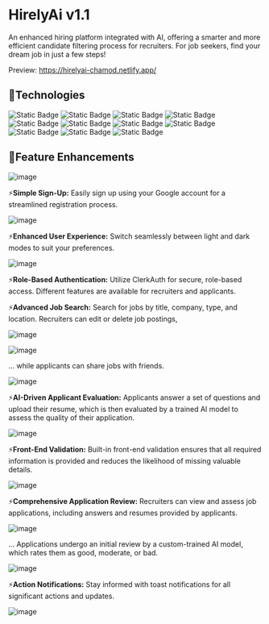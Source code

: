 # HirelyAi v1.1

An enhanced hiring platform integrated with AI, offering a smarter and more efficient candidate filtering process for recruiters. For job seekers, find your dream job in just a few steps!

Preview: https://hirelyai-chamod.netlify.app/


## 🌟Technologies
<img alt="Static Badge" src="https://img.shields.io/badge/React-black?logo=react"> <img alt="Static Badge" src="https://img.shields.io/badge/NodeJs-green?logo=node.js"> <img alt="Static Badge" src="https://img.shields.io/badge/Express-black?logo=express"> <img alt="Static Badge" src="https://img.shields.io/badge/MongoDB-darkgreen?logo=mongodb"> <img alt="Static Badge" src="https://img.shields.io/badge/Mongoose%20ODM-red?logo=mongoose"> <img alt="Static Badge" src="https://img.shields.io/badge/Zod-blue?logo=zod">
 <img alt="Static Badge" src="https://img.shields.io/badge/ClerkAuth-black?logo=Clerk"> <img alt="Static Badge" src="https://img.shields.io/badge/OpenAI%20API-black?logo=openai">
 <img alt="Static Badge" src="https://img.shields.io/badge/Tailwind%20CSS-white?logo=tailwindcss"> <img alt="Static Badge" src="https://img.shields.io/badge/shadcn%2Fui-black?logo=shadcnui"> <img alt="Static Badge" src="https://img.shields.io/badge/React%20Hot%20Toast-red?logo=React-Hot-Toast">


## 🌟Feature Enhancements

![image](https://github.com/user-attachments/assets/81cb4039-96ed-4d01-a42c-65227177dae9)

⚡**Simple Sign-Up:** Easily sign up using your Google account for a streamlined registration process.

![image](https://github.com/user-attachments/assets/afe2050a-7c17-4fe3-ad81-36ad02aeee6b)

⚡**Enhanced User Experience:** Switch seamlessly between light and dark modes to suit your preferences.

![image](https://github.com/user-attachments/assets/c144f1ca-8cae-4177-bf3b-8d0e9cb43d65)


⚡**Role-Based Authentication:** Utilize ClerkAuth for secure, role-based access. Different features are available for recruiters and applicants.

⚡**Advanced Job Search:** Search for jobs by title, company, type, and location. Recruiters can edit or delete job postings,

![image](https://github.com/user-attachments/assets/81e7ec08-3118-4cc4-9994-68d346f27a8f)

![image](https://github.com/user-attachments/assets/1587c088-8b77-4ea3-bf16-336f88787204)


 ... while applicants can share jobs with friends.

![image](https://github.com/user-attachments/assets/56a96366-43e0-464a-bcf8-f132100e43cd)

⚡**AI-Driven Applicant Evaluation:** Applicants answer a set of questions and upload their resume, which is then evaluated by a trained AI model to assess the quality of their application.

![image](https://github.com/user-attachments/assets/2528213d-8935-4fde-96b1-fdb8f7c0944a)

⚡**Front-End Validation:** Built-in front-end validation ensures that all required information is provided and reduces the likelihood of missing valuable details.

![image](https://github.com/user-attachments/assets/7001787e-daca-47a5-8412-efc59a85b01a)


⚡**Comprehensive Application Review:** Recruiters can view and assess job applications, including answers and resumes provided by applicants.

![image](https://github.com/user-attachments/assets/2c7957d5-377f-4a93-bb2b-e25c06fe7eae)

... Applications undergo an initial review by a custom-trained AI model, which rates them as good, moderate, or bad.

![image](https://github.com/user-attachments/assets/7d717b82-5961-4cd7-9ac2-9dd1dd625d1e)


⚡**Action Notifications:** Stay informed with toast notifications for all significant actions and updates.

![image](https://github.com/user-attachments/assets/7bd37248-7de7-4ba9-ad09-fb0d6556534b)














